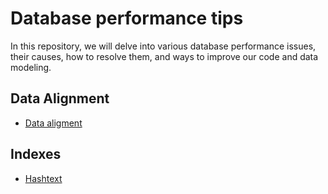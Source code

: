 # Database performance tips

In this repository, we will delve into various database performance issues, their causes, how to resolve them, and ways to improve our code and data modeling.

## Data Alignment 

- [Data aligment](./storing-data)

## Indexes

- [Hashtext](./hashtext)
